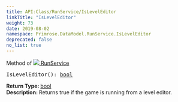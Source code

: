 ```yaml
---
title: API:Class/RunService/IsLevelEditor
linkTitle: "IsLevelEditor"
weight: 73
date: 2019-08-02
namespace: Primrose.DataModel.RunService.IsLevelEditor
deprecated: false
no_list: true
---
```

Method of <a href="/docs/api-reference/Class/RunService"><img src="/icons/silk/method.png"/>&nbsp;RunService</a>
<pre class="method-declaration">
IsLevelEditor(): <a class="type" href="/docs/api-reference/System/Primitives#boolean">bool</a></pre>
<b>Return Type: </b>
<a class="type" href="/docs/api-reference/System/Primitives#boolean">bool</a>
<br/>
<b>Description: </b>
Returns true if the game is running from a level editor.

